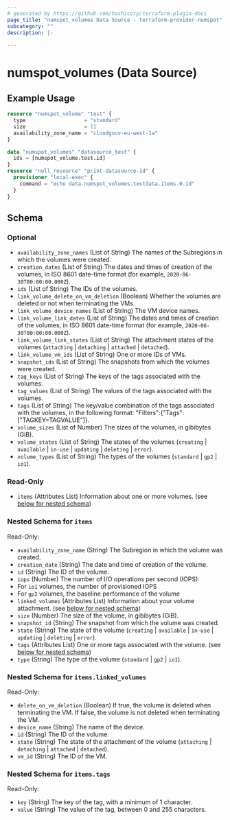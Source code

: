 ```yaml
---
# generated by https://github.com/hashicorp/terraform-plugin-docs
page_title: "numspot_volumes Data Source - terraform-provider-numspot"
subcategory: ""
description: |-
  
---
```


# numspot_volumes (Data Source)



## Example Usage

```terraform
resource "numspot_volume" "test" {
  type                   = "standard"
  size                   = 11
  availability_zone_name = "cloudgouv-eu-west-1a"
}

data "numspot_volumes" "datasource_test" {
  ids = [numspot_volume.test.id]
}
resource "null_resource" "print-datasource-id" {
  provisioner "local-exec" {
    command = "echo data.numspot_volumes.testdata.items.0.id"
  }
}
```

<!-- schema generated by tfplugindocs -->
## Schema

### Optional

- `availability_zone_names` (List of String) The names of the Subregions in which the volumes were created.
- `creation_dates` (List of String) The dates and times of creation of the volumes, in ISO 8601 date-time format (for example, `2020-06-30T00:00:00.000Z`).
- `ids` (List of String) The IDs of the volumes.
- `link_volume_delete_on_vm_deletion` (Boolean) Whether the volumes are deleted or not when terminating the VMs.
- `link_volume_device_names` (List of String) The VM device names.
- `link_volume_link_dates` (List of String) The dates and times of creation of the volumes, in ISO 8601 date-time format (for example, `2020-06-30T00:00:00.000Z`).
- `link_volume_link_states` (List of String) The attachment states of the volumes (`attaching` \| `detaching` \| `attached` \| `detached`).
- `link_volume_vm_ids` (List of String) One or more IDs of VMs.
- `snapshot_ids` (List of String) The snapshots from which the volumes were created.
- `tag_keys` (List of String) The keys of the tags associated with the volumes.
- `tag_values` (List of String) The values of the tags associated with the volumes.
- `tags` (List of String) The key/value combination of the tags associated with the volumes, in the following format: &quot;Filters&quot;:{&quot;Tags&quot;:[&quot;TAGKEY=TAGVALUE&quot;]}.
- `volume_sizes` (List of Number) The sizes of the volumes, in gibibytes (GiB).
- `volume_states` (List of String) The states of the volumes (`creating` \| `available` \| `in-use` \| `updating` \| `deleting` \| `error`).
- `volume_types` (List of String) The types of the volumes (`standard` \| `gp2` \| `io1`).

### Read-Only

- `items` (Attributes List) Information about one or more volumes. (see [below for nested schema](#nestedatt--items))

<a id="nestedatt--items"></a>
### Nested Schema for `items`

Read-Only:

- `availability_zone_name` (String) The Subregion in which the volume was created.
- `creation_date` (String) The date and time of creation of the volume.
- `id` (String) The ID of the volume.
- `iops` (Number) The number of I/O operations per second (IOPS):<br />
- For `io1` volumes, the number of provisioned IOPS<br />
- For `gp2` volumes, the baseline performance of the volume
- `linked_volumes` (Attributes List) Information about your volume attachment. (see [below for nested schema](#nestedatt--items--linked_volumes))
- `size` (Number) The size of the volume, in gibibytes (GiB).
- `snapshot_id` (String) The snapshot from which the volume was created.
- `state` (String) The state of the volume (`creating` \| `available` \| `in-use` \| `updating` \| `deleting` \| `error`).
- `tags` (Attributes List) One or more tags associated with the volume. (see [below for nested schema](#nestedatt--items--tags))
- `type` (String) The type of the volume (`standard` \| `gp2` \| `io1`).

<a id="nestedatt--items--linked_volumes"></a>
### Nested Schema for `items.linked_volumes`

Read-Only:

- `delete_on_vm_deletion` (Boolean) If true, the volume is deleted when terminating the VM. If false, the volume is not deleted when terminating the VM.
- `device_name` (String) The name of the device.
- `id` (String) The ID of the volume.
- `state` (String) The state of the attachment of the volume (`attaching` \| `detaching` \| `attached` \| `detached`).
- `vm_id` (String) The ID of the VM.


<a id="nestedatt--items--tags"></a>
### Nested Schema for `items.tags`

Read-Only:

- `key` (String) The key of the tag, with a minimum of 1 character.
- `value` (String) The value of the tag, between 0 and 255 characters.
